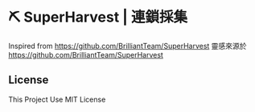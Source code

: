 # ⛏️ SuperHarvest | 連鎖採集
Inspired from https://github.com/BrilliantTeam/SuperHarvest
靈感來源於 https://github.com/BrilliantTeam/SuperHarvest
## License 
This Project Use MIT License
